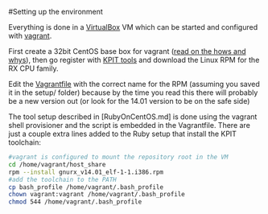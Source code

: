 #Setting up the environment

Everything is done in a [VirtualBox](https://www.virtualbox.org/) VM which can be started and configured with [vagrant](http://www.vagrantup.com/).

First create a 32bit CentOS base box for vagrant ([read on the hows and whys](http://www.ampelofilosofies.gr/software/2014/03/15/building-with-rake-II)), then go register with [KPIT tools](http://www.kpitgnutools.com/index.php) and download the Linux RPM for the RX CPU family. 

Edit the [Vagrantfile](https://github.com/damphyr/embedded-C-rake/blob/master/Vagrantfile) with the correct name for the RPM (assuming you saved it in the setup/ folder) because by the time you read this there will probably be a new version out (or look for the 14.01 version to be on the safe side)

The tool setup described in [RubyOnCentOS.md] is done using the vagrant shell provisioner and the script is embedded in the Vagrantfile. There are just a couple extra lines added to the Ruby setup that install the KPIT toolchain:

```bash
#vagrant is configured to mount the repository root in the VM
cd /home/vagrant/host_share
rpm --install gnurx_v14.01_elf-1-1.i386.rpm
#add the toolchain to the PATH
cp bash_profile /home/vagrant/.bash_profile
chown vagrant:vagrant /home/vagrant/.bash_profile
chmod 544 /home/vagrant/.bash_profile
```